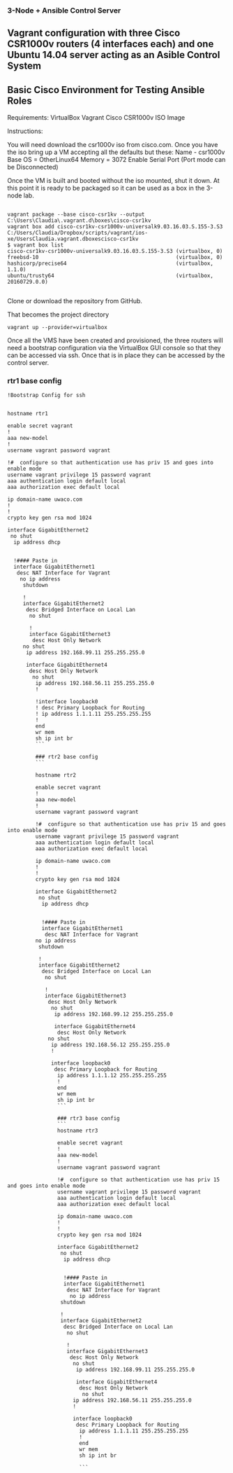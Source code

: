 ### 3-Node + Ansible Control Server
## Vagrant configuration with three Cisco CSR1000v routers (4 interfaces each) and one Ubuntu 14.04 server acting as an Asible Control System 
## Basic Cisco Environment for Testing Ansible Roles

Requirements:
VirtualBox
Vagrant
Cisco CSR1000v ISO Image

Instructions:


You will need download the csr1000v iso from cisco.com.
Once you have the iso bring up a VM accepting all the defaults but these:
Name - csr1000v
Base OS = OtherLinux64
Memory = 3072
Enable Serial Port (Port mode can be Disconnected)

Once the VM is built and booted without the iso mounted, shut it down.
At this point it is ready to be packaged so it can be used as a box in the 3-node lab.

```

vagrant package --base cisco-csr1kv --output C:\Users\Claudia\.vagrant.d\boxes\cisco-csr1kv
vagrant box add cisco-csr1kv-csr1000v-universalk9.03.16.03.S.155-3.S3  C:/Users/Claudia/Dropbox/scripts/vagrant/ios-xe/UsersClaudia.vagrant.dboxescisco-csr1kv
$ vagrant box list
cisco-csr1kv-csr1000v-universalk9.03.16.03.S.155-3.S3 (virtualbox, 0)
freebsd-10                                            (virtualbox, 0)
hashicorp/precise64                                   (virtualbox, 1.1.0)
ubuntu/trusty64                                       (virtualbox, 20160729.0.0)


```

Clone or download the repository from GitHub.

That becomes the project directory

```
vagrant up --provider=virtualbox

```

Once all the VMS have been created and provisioned, the three routers will need a bootstrap configuration via the VirtualBox GUI console so that they can be accessed via ssh.  Once that is in place they can be accessed by the control server.


### rtr1 base config
```
!Bootstrap Config for ssh


hostname rtr1

enable secret vagrant
!
aaa new-model
!
username vagrant password vagrant

!#  configure so that authentication use has priv 15 and goes into enable mode
username vagrant privilege 15 password vagrant
aaa authentication login default local
aaa authorization exec default local

ip domain-name uwaco.com
!
!
crypto key gen rsa mod 1024

interface GigabitEthernet2
 no shut
  ip address dhcp


  !#### Paste in
  interface GigabitEthernet1
   desc NAT Interface for Vagrant
    no ip address
     shutdown

     !
     interface GigabitEthernet2
      desc Bridged Interface on Local Lan
       no shut

       !
       interface GigabitEthernet3
        desc Host Only Network
	 no shut
	  ip address 192.168.99.11 255.255.255.0

	  interface GigabitEthernet4
	   desc Host Only Network
	    no shut
	     ip address 192.168.56.11 255.255.255.0
	     !

	     !interface loopback0
	     ! desc Primary Loopback for Routing
	     ! ip address 1.1.1.11 255.255.255.255
	     !
	     end
	     wr mem
	     sh ip int br
	     ```

	     ### rtr2 base config
	     ```

	     hostname rtr2

	     enable secret vagrant
	     !
	     aaa new-model
	     !
	     username vagrant password vagrant

	     !#  configure so that authentication use has priv 15 and goes into enable mode
	     username vagrant privilege 15 password vagrant
	     aaa authentication login default local
	     aaa authorization exec default local

	     ip domain-name uwaco.com
	     !
	     !
	     crypto key gen rsa mod 1024

	     interface GigabitEthernet2
	      no shut
	       ip address dhcp


	       !#### Paste in
	       interface GigabitEthernet1
	        desc NAT Interface for Vagrant
		 no ip address
		  shutdown

		  !
		  interface GigabitEthernet2
		   desc Bridged Interface on Local Lan
		    no shut

		    !
		    interface GigabitEthernet3
		     desc Host Only Network
		      no shut
		       ip address 192.168.99.12 255.255.255.0

		       interface GigabitEthernet4
		        desc Host Only Network
			 no shut
			  ip address 192.168.56.12 255.255.255.0
			  !

			  interface loopback0
			   desc Primary Loopback for Routing
			    ip address 1.1.1.12 255.255.255.255
			    !
			    end
			    wr mem
			    sh ip int br
			    ```

			    ### rtr3 base config
			    ```
			    hostname rtr3

			    enable secret vagrant
			    !
			    aaa new-model
			    !
			    username vagrant password vagrant

			    !#  configure so that authentication use has priv 15 and goes into enable mode
			    username vagrant privilege 15 password vagrant
			    aaa authentication login default local
			    aaa authorization exec default local

			    ip domain-name uwaco.com
			    !
			    !
			    crypto key gen rsa mod 1024

			    interface GigabitEthernet2
			     no shut
			      ip address dhcp


			      !#### Paste in
			      interface GigabitEthernet1
			       desc NAT Interface for Vagrant
			        no ip address
				 shutdown

				 !
				 interface GigabitEthernet2
				  desc Bridged Interface on Local Lan
				   no shut

				   !
				   interface GigabitEthernet3
				    desc Host Only Network
				     no shut
				      ip address 192.168.99.11 255.255.255.0

				      interface GigabitEthernet4
				       desc Host Only Network
				        no shut
					 ip address 192.168.56.11 255.255.255.0
					 !

					 interface loopback0
					  desc Primary Loopback for Routing
					   ip address 1.1.1.11 255.255.255.255
					   !
					   end
					   wr mem
					   sh ip int br

					   ```


